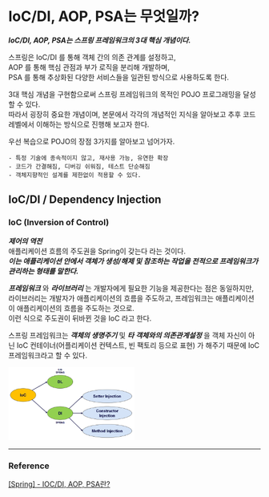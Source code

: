 # IoC/DI, AOP, PSA는 무엇일까?

**_IoC/DI, AOP, PSA는 스프링 프레임워크의 3대 핵심 개념이다._**

스프링은 IoC/DI 를 통해 객체 간의 의존 관계를 설정하고,  
AOP 를 통해 핵심 관점과 부가 로직을 분리해 개발하며,  
PSA 를 통해 추상화된 다양한 서비스들을 일관된 방식으로 사용하도록 한다.

3대 핵심 개념을 구현함으로써 스프링 프레임워크의 목적인 POJO 프로그래밍을 달성할 수 있다.  
따라서 굉장히 중요한 개념이며, 본문에서 각각의 개념적인 지식을 알아보고 추후 코드 레벨에서 이해하는 방식으로 진행해 보고자 한다.

우선 복습으로 POJO의 장점 3가지를 알아보고 넘어가자.

```
- 특정 기술에 종속적이지 않고, 재사용 가능, 유연한 확장
- 코드가 간결해짐, 디버깅 쉬워짐, 테스트 단순해짐
- 객체지향적인 설계를 제한없이 적용할 수 있다.
```

## IoC/DI / Dependency Injection

### IoC (Inversion of Control)

**_제어의 역전_**  
애플리케이션 흐름의 주도권을 Spring이 갖는다 라는 것이다.  
**_이는 애플리케이션 안에서 객체가 생성/해제 및 참조하는 작업을 전적으로 프레임워크가 관리하는 형태를 말한다._**

**_프레임워크_** 와 **_라이브러리_** 는 개발자에게 필요한 기능을 제공한다는 점은 동일하지만,  
라이브러리는 개발자가 애플리케이션의 흐름을 주도하고, 프레임워크는 애플리케이션이 애플리케이션의 흐름을 주도하는 것으로.  
이런 식으로 주도권이 뒤바뀐 것을 IoC 라고 한다.

스프링 프레임워크는 **_객체의 생명주기_** 및 **_타 객체와의 의존관계설정_** 을 객체 자신이 아닌 IoC 컨테이너(어플리케이션 컨텍스트, 빈 팩토리 등으로 표현) 가 해주기 때문에 IoC 프레임워크라고 할 수 있다.

<img src="../Img/IoC(DI),AOP,PSA_img_1.png" width="50%">

---

### Reference

[[Spring] - IOC/DI, AOP, PSA란?](https://devloper-dreaming.tistory.com/147)
